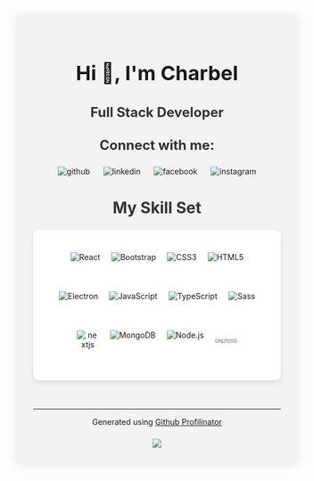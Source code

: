 <div align="center" style="background-color: #f3f3f3; padding: 30px; border-radius: 10px; box-shadow: 0px 0px 20px 0px rgba(0,0,0,0.1);">
    <h1 style="font-size: 36px;">Hi 👋, I'm Charbel</h1>
    <h3 style="font-size: 24px; color: #333;">Full Stack Developer</h3>

  <h3 style="font-size: 24px; color: #333; margin-top: 30px;">Connect with me:</h3>
    <p style="margin-top: 15px;">
        <a href="https://github.com/charbel222" target="_blank" style="text-decoration: none; margin: 0 10px;">
            <img src="https://img.shields.io/badge/github-%2324292e.svg?&style=for-the-badge&logo=github&logoColor=white" alt="github"/>
        </a>
        <a href="https://www.linkedin.com/in/charbel-el-herrera-859b24265/" target="_blank" style="text-decoration: none; margin: 0 10px;">
            <img src="https://img.shields.io/badge/linkedin-%231E77B5.svg?&style=for-the-badge&logo=linkedin&logoColor=white" alt="linkedin"/>
        </a>
        <a href="https://www.facebook.com/charbel.elherrera/" target="_blank" style="text-decoration: none; margin: 0 10px;">
            <img src="https://img.shields.io/badge/facebook-%232E87FB.svg?&style=for-the-badge&logo=facebook&logoColor=white" alt="facebook"/>
        </a>
        <a href="https://www.instagram.com/charbelelherrera/" target="_blank" style="text-decoration: none; margin: 0 10px;">
            <img src="https://img.shields.io/badge/instagram-%23000000.svg?&style=for-the-badge&logo=instagram&logoColor=white" alt="instagram"/>
        </a>
    </p>

   <h2 style="font-size: 28px; color: #333; margin-top: 40px;">My Skill Set</h2>

  <div align="center" style="background-color: #ffffff; padding: 40px; border-radius: 10px; box-shadow: 0 4px 8px rgba(0, 0, 0, 0.1); margin: 20px 0; display: flex; flex-wrap: wrap; justify-content: center; gap: 20px;">
        <!-- Skill icons with animation on hover -->
<!--         <div style="padding: 20px; border-radius: 10px; box-shadow: 0px 0px 20px 0px rgba(0, 0, 0, 0.1); transition: 0.3s ease; background-color: #ffffff;">
            <img src="https://profilinator.rishav.dev/skills-assets/react-original-wordmark.svg" alt="React" height="50"/>
        </div>
        <div style="padding: 20px; border-radius: 10px; box-shadow: 0px 0px 20px 0px rgba(0, 0, 0, 0.1); transition: 0.3s ease; background-color: #ffffff;">
            <img src="https://profilinator.rishav.dev/skills-assets/bootstrap-plain.svg" alt="Bootstrap" height="50"/>
        </div>
        <div style="padding: 20px; border-radius: 10px; box-shadow: 0px 0px 20px 0px rgba(0, 0, 0, 0.1); transition: 0.3s ease; background-color: #ffffff;">
            <img src="https://profilinator.rishav.dev/skills-assets/css3-original-wordmark.svg" alt="CSS3" height="50"/>
        </div>
        <div style="padding: 20px; border-radius: 10px; box-shadow: 0px 0px 20px 0px rgba(0, 0, 0, 0.1); transition: 0.3s ease; background-color: #ffffff;">
            <img src="https://profilinator.rishav.dev/skills-assets/html5-original-wordmark.svg" alt="HTML5" height="50"/>
        </div>
        <div style="padding: 20px; border-radius: 10px; box-shadow: 0px 0px 20px 0px rgba(0, 0, 0, 0.1); transition: 0.3s ease; background-color: #ffffff;">
            <img src="https://profilinator.rishav.dev/skills-assets/electron-original.svg" alt="Electron" height="50"/>
        </div>
        <div style="padding: 20px; border-radius: 10px; box-shadow: 0px 0px 20px 0px rgba(0, 0, 0, 0.1); transition: 0.3s ease; background-color: #ffffff;">
            <img src="https://profilinator.rishav.dev/skills-assets/javascript-original.svg" alt="JavaScript" height="50"/>
        </div>
        <div style="padding: 20px; border-radius: 10px; box-shadow: 0px 0px 20px 0px rgba(0, 0, 0, 0.1); transition: 0.3s ease; background-color: #ffffff;">
            <img src="https://profilinator.rishav.dev/skills-assets/typescript-original.svg" alt="TypeScript" height="50"/>
        </div>
        <div style="padding: 20px; border-radius: 10px; box-shadow: 0px 0px 20px 0px rgba(0, 0, 0, 0.1); transition: 0.3s ease; background-color: #ffffff;">
            <img src="https://profilinator.rishav.dev/skills-assets/sass-original.svg" alt="Sass" height="50"/>
        </div>
        <div style="padding: 20px; border-radius: 10px; box-shadow: 0px 0px 20px 0px rgba(0, 0, 0, 0.1); transition: 0.3s ease; background-color: #ffffff;">
            <img src="https://cdn.worldvectorlogo.com/logos/nextjs-2.svg" alt="Next.js" height="50"/>
        </div>
        <div style="padding: 20px; border-radius: 10px; box-shadow: 0px 0px 20
        <div style="padding: 20px; border-radius: 10px; box-shadow: 0px 0px 20px 0px rgba(0, 0, 0, 0.1); transition: 0.3s ease; background-color: #ffffff;">
            <img src="https://profilinator.rishav.dev/skills-assets/mongodb-original-wordmark.svg" alt="MongoDB" height="50"/>
        </div>
        <div style="padding: 20px; border-radius: 10px; box-shadow: 0px 0px 20px 0px rgba(0, 0, 0, 0.1); transition: 0.3s ease; background-color: #ffffff;">
            <img src="https://profilinator.rishav.dev/skills-assets/nodejs-original-wordmark.svg" alt="Node.js" height="50"/>
        </div>
        <div style="padding: 20px; border-radius: 10px; box-shadow: 0px 0px 20px 0px rgba(0, 0, 0, 0.1); transition: 0.3s ease; background-color: #ffffff;">
            <img src="https://raw.githubusercontent.com/devicons/devicon/master/icons/express/express-original-wordmark.svg" alt="Express.js" width="40" height="40"/>
        </div> -->
        <img src="https://profilinator.rishav.dev/skills-assets/react-original-wordmark.svg" alt="React" height="50"/>
  <img src="https://profilinator.rishav.dev/skills-assets/bootstrap-plain.svg" alt="Bootstrap" height="50"/>
  <img src="https://profilinator.rishav.dev/skills-assets/css3-original-wordmark.svg" alt="CSS3" height="50"/>
  <img src="https://profilinator.rishav.dev/skills-assets/html5-original-wordmark.svg" alt="HTML5" height="50"/>
  <img src="https://profilinator.rishav.dev/skills-assets/electron-original.svg" alt="Electron" height="50"/>
  <img src="https://profilinator.rishav.dev/skills-assets/javascript-original.svg" alt="JavaScript" height="50"/>
  <img src="https://profilinator.rishav.dev/skills-assets/typescript-original.svg" alt="TypeScript" height="50"/>
  <img src="https://profilinator.rishav.dev/skills-assets/sass-original.svg" alt="Sass" height="50"/>
 <img src="https://cdn.worldvectorlogo.com/logos/nextjs-2.svg" alt="nextjs" width="40" height="40"/>
  <img src="https://profilinator.rishav.dev/skills-assets/mongodb-original-wordmark.svg" alt="MongoDB" height="50"/>
  <img src="https://profilinator.rishav.dev/skills-assets/nodejs-original-wordmark.svg" alt="Node.js" height="50"/>
<img src="https://raw.githubusercontent.com/devicons/devicon/master/icons/express/express-original-wordmark.svg" alt="express" width="40" height="40"/>
    </div>

<br/>

---

   <div align="center">
        Generated using <a href="https://profilinator.rishav.dev/" target="_blank">Github Profilinator</a>
    </div>

  <div align="center" style="margin-top: 20px;">
        <a href="https://www.buymeacoffee.com/rishavanand" target="_blank" style="display: inline-block;">
            <img src="https://img.shields.io/badge/Donate-Buy%20Me%20A%20Coffee-orange.svg?style=for-the-badge&logo=buymeacoffee" align="center"/>
        </a>
    </div>
</div>
